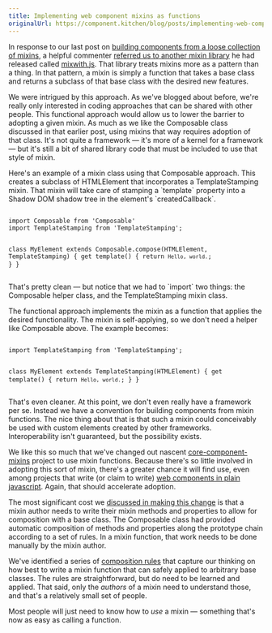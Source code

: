 ```yaml
---
title: Implementing web component mixins as functions
originalUrl: https://component.kitchen/blog/posts/implementing-web-component-mixins-as-functions
---
```


<p>
  In response to our last post on
  <a href="/posts/2015/12-07-building-web-components-from-a-loose-framework-of-mixins.html"
    >building components from a loose collection of mixins</a
  >, a helpful commenter
  <a href="https://plus.google.com/+JanMiksovsky/posts/bFBBGB8kEs8"
    >referred us to another mixin library</a
  >
  he had released called
  <a href="https://github.com/justinfagnani/mixwith.js">mixwith.js</a>. That
  library treats mixins more as a pattern than a thing. In that pattern, a mixin
  is simply a function that takes a base class and returns a subclass of that
  base class with the desired new features.
</p>
<p>
  We were intrigued by this approach. As we've blogged about before, we're
  really only interested in coding approaches that can be shared with other
  people. This functional approach would allow us to lower the barrier to
  adopting a given mixin. As much as we like the Composable class discussed in
  that earlier post, using mixins that way requires adoption of that class. It's
  not quite a framework — it's more of a kernel for a framework — but it's still
  a bit of shared library code that must be included to use that style of mixin.
</p>
<p>
  Here's an example of a mixin class using that Composable approach. This
  creates a subclass of HTMLElement that incorporates a TemplateStamping mixin.
  That mixin will take care of stamping a `template` property into a Shadow DOM
  shadow tree in the element's `createdCallback`.
</p>
<pre>
<code>
import Composable from 'Composable'
import TemplateStamping from 'TemplateStamping';

class MyElement extends Composable.compose(HTMLElement, TemplateStamping) {
  get template() {
    return `Hello, world.`;
  }
}
</code>
</pre>
<p>
  That's pretty clean — but notice that we had to `import` two things: the
  Composable helper class, and the TemplateStamping mixin class.
</p>
<p>
  The functional approach implements the mixin as a function that applies the
  desired functionality. The mixin is self-applying, so we don't need a helper
  like Composable above. The example becomes:
</p>
<pre>
<code>
import TemplateStamping from 'TemplateStamping';

class MyElement extends TemplateStamping(HTMLElement) {
  get template() {
    return `Hello, world.`;
  }
}
</code>
</pre>
<p>
  That's even cleaner. At this point, we don't even really have a framework per
  se. Instead we have a convention for building components from mixin functions.
  The nice thing about that is that such a mixin could conceivably be used with
  custom elements created by other frameworks. Interoperability isn't
  guaranteed, but the possibility exists.
</p>
<p>
  We like this so much that we've changed out nascent
  <a href="https://github.com/ComponentKitchen/core-component-mixins"
    >core-component-mixins</a
  >
  project to use mixin functions. Because there's so little involved in adopting
  this sort of mixin, there's a greater chance it will find use, even among
  projects that write (or claim to write)
  <a
    href="/posts/2015/10-26-nobody-writes-production-web-components-in-vanilla-js-so-using-a-framework-makes-total-sense.html"
    >web components in plain javascript</a
  >. Again, that should accelerate adoption.
</p>
<p>
  The most significant cost we
  <a href="https://github.com/ComponentKitchen/core-component-mixins/issues/1"
    >discussed in making this change</a
  >
  is that a mixin author needs to write their mixin methods and properties to
  allow for composition with a base class. The Composable class had provided
  automatic composition of methods and properties along the prototype chain
  according to a set of rules. In a mixin function, that work needs to be done
  manually by the mixin author.
</p>
<p>
  We've identified a series of
  <a
    href="https://github.com/ComponentKitchen/core-component-mixins/blob/master/Composition%20Rules.md"
    >composition rules</a
  >
  that capture our thinking on how best to write a mixin function that can
  safely applied to arbitrary base classes. The rules are straightforward, but
  do need to be learned and applied. That said, only the <em>authors</em> of a
  mixin need to understand those, and that's a relatively small set of people.
</p>
<p>
  Most people will just need to know how to <em>use</em> a mixin — something
  that's now as easy as calling a function.
</p>

